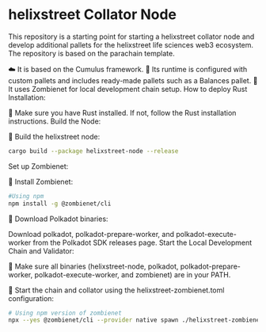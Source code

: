 # helixstreet Collator Node

This repository is a starting point for starting a helixstreet collator node and develop additional pallets for the helixstreet life sciences web3 ecosystem. The repository is based on the parachain template.

☁️ It is based on the Cumulus framework.
🔧 Its runtime is configured with custom pallets and includes ready-made pallets such as a Balances pallet.
🧟 It uses Zombienet for local development chain setup.
How to deploy
Rust Installation:

🦀 Make sure you have Rust installed. If not, follow the Rust installation instructions.
Build the Node:

🔨 Build the helixstreet node:

```Bash
cargo build --package helixstreet-node --release
```

Set up Zombienet:

🧟 Install Zombienet:


```Bash
#Using npm 
npm install -g @zombienet/cli
```

👥 Download Polkadot binaries:

Download polkadot, polkadot-prepare-worker, and polkadot-execute-worker from the Polkadot SDK releases page.
Start the Local Development Chain and Validator:

📁 Make sure all binaries (helixstreet-node, polkadot, polkadot-prepare-worker, polkadot-execute-worker, and zombienet) are in your PATH.

🚀 Start the chain and collator using the helixstreet-zombienet.toml configuration:

```Bash
# Using npm version of zombienet
npx --yes @zombienet/cli --provider native spawn ./helixstreet-zombienet.toml 
```
